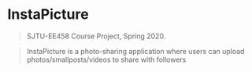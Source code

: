 # InstaPicture

> SJTU-EE458 Course Project, Spring 2020.

> InstaPicture is a photo-sharing application where users can upload photos/smallposts/videos to share with followers


